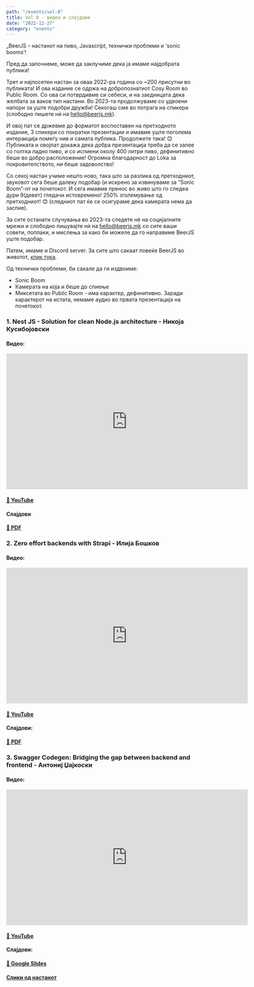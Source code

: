 ```yaml
---
path: "/events/vol-8"
title: Vol 8 - видеа и слајдови
date: "2022-12-27"
category: "events"
---
```


„BeerJS – настанот на пиво, Javascript, технички проблеми и ‘sonic booms’!

Пред да започнеме, може да заклучиме дека ја имаме најдобрата публика!
 
Трет и најпосетен настан за оваа 2022-ра година со ~200 присутни во публиката! И ова издание се одржа на добропознатиот Cosy Room во Public Room. Со ова си потврдивме си себеси, и на заедницата дека желбата за ваков тип настани. Во 2023-та продолжуваме со удвоени напори за уште подобри дружби! Секогаш сме во потрага на спикери (слободно пишете нѝ на [hello@beerjs.mk](mailto:hello@beerjs.mk)).
 
И овој пат се држевме до форматот воспоставен на претходното издание, 3 спикери со пократки презентации  и имавме уште поголема интеракција помеѓу нив и самата публика. Продолжете така! 😊 Публиката и овојпат докажа дека добра презентација треба да се залее со голтка ладно пиво, и со испиени околу 400 литри пиво, дефинитивно беше во добро расположение! Огромна благодарност до Loka за покровителството, ни беше задоволство!
 
Со секој настан учиме нешто ново, така што за разлика од претходниот, звуковот сега беше далеку подобар (и искрено за извинуваме за “Sonic Boom”-от на почетокот. И сега имавме пренос во живо што го следеа дури 9(девет) гледачи истовремено! 250% зголемување од претходниот! 😊 (следниот пат ќе се осигураме дека камерата нема да заспие).
 
За сите останати случувања во 2023-та следете нѐ на социјалните мрежи и слободно пишувајте нѝ на hello@beerjs.mk со сите ваши совети, поплаки, и мислења за како би можеле да го направиме BeerJS уште подобар.

Патем, имаме и Discord server. За сите што сакаат повеќе BeerJS во животот, [клик тука](https://discord.gg/KFwsH7jc).

Од технички проблеми, би сакале да ги издвоиме:
- Sonic Boom
- Камерата на која и беше до спиење
- Миксетата во Public Room - има карактер, дефинитивно. Заради карактерот на истата, немаме аудио во првата презентација на почетокот. 

### 1. Nest JS - Solution for clean Node.js architecture - __Никоја Кусибојовски__

#### Видео:

<div class="iframe-wrapper"><iframe src="https://www.youtube.com/embed/Gwb90uMSOk4" width="640" height="360" frameborder="0" allowfullscreen></iframe></div>

#### [🔗 YouTube](https://www.youtube.com/watch?v=Gwb90uMSOk4)

#### Слајдови

#### [🔗 PDF](/nestjs.pdf)

### 2. Zero effort backends with Strapi - __Илија Бошков__

#### Видео:

<div class="iframe-wrapper"><iframe src="https://www.youtube.com/embed/gvEVwsYzI8k" width="640" height="360" frameborder="0" allowfullscreen></iframe></div>

#### [🔗 YouTube](https://www.youtube.com/watch?v=gvEVwsYzI8k)

#### Слајдови:

#### [🔗 PDF](/Strapi_BeerJS_-_Ilija_Boshkov.pdf)

### 3. Swagger Codegen: Bridging the gap between backend and frontend - __Антониј Џајкоски__

#### Видео:

<div class="iframe-wrapper"><iframe src="https://www.youtube.com/embed/7Df0RgWmAYM" width="640" height="360" frameborder="0" allowfullscreen></iframe></div>

#### [🔗 YouTube](https://www.youtube.com/watch?v=7Df0RgWmAYM)

#### Слајдови:

#### [🔗 Google Slides](https://docs.google.com/presentation/d/1hAVd_IJtmbVwRVd4YwYr6K1flwuTB15vkKhq4xVM6I8/edit#slide=id.g138e836a2c4_0_171)

#### [Слики од настанот](https://photos.app.goo.gl/39X15mR31xwVF6mB8)

